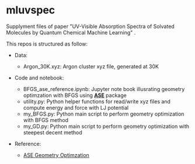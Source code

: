 # mluvspec
Supplyment files of paper "UV-Visible Absorption Spectra of Solvated Molecules by Quantum Chemical Machine Learning" . 

This repos is structured as follow:
* Data:
    * Argon_30K.xyz: Argon cluster xyz file, generated at 30K
    
* Code and notebook:
  * BFGS_ase_reference.ipynb: Jupyter note book illusrating geometry optimzation with BFGS using [**ASE**](https://wiki.fysik.dtu.dk/ase/) package
  * utility.py: Python helper functions for read/write xyz files and compute energy and force with LJ potential
  * my_BFGS.py: Python main script to perform geometry optimization with BFGS method
  * my_GD.py: Python main script to perform geometry optimization with steepest decent method
  
* Reference:
   * [ASE Geometry Optimzation](https://wiki.fysik.dtu.dk/ase/ase/optimize.html)
